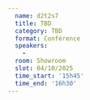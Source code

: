 ```yaml
---
  name: d2t2s7
  title: TBD
  category: TBD
  format: Conférence
  speakers: 
    - 
  room: Showroom
  slot: 04/10/2025
  time_start: '15h45'
  time_end: '16h30'
---
```

